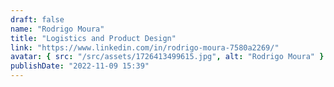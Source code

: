 ```yaml
---
draft: false
name: "Rodrigo Moura"
title: "Logistics and Product Design"
link: "https://www.linkedin.com/in/rodrigo-moura-7580a2269/"
avatar: { src: "/src/assets/1726413499615.jpg", alt: "Rodrigo Moura" }
publishDate: "2022-11-09 15:39"
---
```

